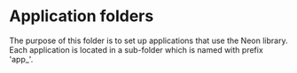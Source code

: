 
Application folders
===================

The purpose of this folder is to set up applications that use the Neon library.
Each application is located in a sub-folder which is named with prefix 'app_'.
